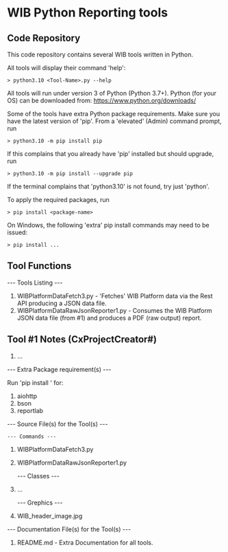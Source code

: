 # WIB Python Reporting tools

## Code Repository

This code repository contains several WIB tools written in Python.

All tools will display their command 'help':

    > python3.10 <Tool-Name>.py --help

All tools will run under version 3 of Python (Python 3.7+). 
Python (for your OS) can be downloaded from: https://www.python.org/downloads/

Some of the tools have extra Python package requirements. Make sure you have
the latest version of 'pip'. From a 'elevated' (Admin) command prompt, run

    > python3.10 -m pip install pip

If this complains that you already have 'pip' installed but should upgrade, run

    > python3.10 -m pip install --upgrade pip

If the terminal complains that 'python3.10' is not found, try just 'python'.

To apply the required packages, run

    > pip install <package-name>

On Windows, the following 'extra' pip install commands may need to be issued:

    > pip install ...

## Tool Functions

--- Tools Listing ---

1) WIBPlatformDataFetch3.py           - 'Fetches' WIB Platform data via the Rest API producing a JSON data file.
2) WIBPlatformDataRawJsonReporter1.py - Consumes the WIB Platform JSON data file (from #1) and produces a PDF (raw output) report.
                                    
## Tool #1 Notes (CxProjectCreator#)

1) ...

--- Extra Package requirement(s) ---

Run 'pip install <package-name>' for:

1) aiohttp
2) bson
3) reportlab

--- Source File(s) for the Tool(s) ---

    --- Commands ---
 1) WIBPlatformDataFetch3.py
 2) WIBPlatformDataRawJsonReporter1.py

    --- Classes ---
 3) ...

    --- Grephics ---
 4) WIB_header_image.jpg

--- Documentation File(s) for the Tool(s) ---

 1) README.md - Extra Documentation for all tools.



